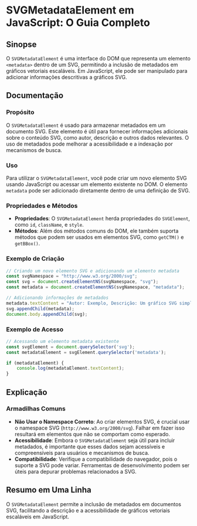 <!--
Meta Description: # SVGMetadataElement em JavaScript: O Guia Completo ## Sinopse O `SVGMetadataElement` é uma interface do DOM que representa um elemento `<metadata>` d...
Meta Keywords: svg, metadata, elemento, svgmetadataelement, para
-->

# SVGMetadataElement em JavaScript: O Guia Completo

## Sinopse
O `SVGMetadataElement` é uma interface do DOM que representa um elemento `<metadata>` dentro de um SVG, permitindo a inclusão de metadados em gráficos vetoriais escaláveis. Em JavaScript, ele pode ser manipulado para adicionar informações descritivas a gráficos SVG.

## Documentação
### Propósito
O `SVGMetadataElement` é usado para armazenar metadados em um documento SVG. Este elemento é útil para fornecer informações adicionais sobre o conteúdo SVG, como autor, descrição e outros dados relevantes. O uso de metadados pode melhorar a acessibilidade e a indexação por mecanismos de busca.

### Uso
Para utilizar o `SVGMetadataElement`, você pode criar um novo elemento SVG usando JavaScript ou acessar um elemento existente no DOM. O elemento `metadata` pode ser adicionado diretamente dentro de uma definição de SVG.

### Propriedades e Métodos
- **Propriedades**: O `SVGMetadataElement` herda propriedades do `SVGElement`, como `id`, `className`, e `style`.
- **Métodos**: Além dos métodos comuns do DOM, ele também suporta métodos que podem ser usados em elementos SVG, como `getCTM()` e `getBBox()`.

### Exemplo de Criação
```javascript
// Criando um novo elemento SVG e adicionando um elemento metadata
const svgNamespace = "http://www.w3.org/2000/svg";
const svg = document.createElementNS(svgNamespace, "svg");
const metadata = document.createElementNS(svgNamespace, "metadata");

// Adicionando informações de metadados
metadata.textContent = "Autor: Exemplo, Descrição: Um gráfico SVG simples.";
svg.appendChild(metadata);
document.body.appendChild(svg);
```

### Exemplo de Acesso
```javascript
// Acessando um elemento metadata existente
const svgElement = document.querySelector('svg');
const metadataElement = svgElement.querySelector('metadata');

if (metadataElement) {
    console.log(metadataElement.textContent);
}
```

## Explicação
### Armadilhas Comuns
- **Não Usar o Namespace Correto**: Ao criar elementos SVG, é crucial usar o namespace SVG (`http://www.w3.org/2000/svg`). Falhar em fazer isso resultará em elementos que não se comportam como esperado.
- **Acessibilidade**: Embora o `SVGMetadataElement` seja útil para incluir metadados, é importante que esses dados sejam acessíveis e compreensíveis para usuários e mecanismos de busca.
- **Compatibilidade**: Verifique a compatibilidade do navegador, pois o suporte a SVG pode variar. Ferramentas de desenvolvimento podem ser úteis para depurar problemas relacionados a SVG.

## Resumo em Uma Linha
O `SVGMetadataElement` permite a inclusão de metadados em documentos SVG, facilitando a descrição e a acessibilidade de gráficos vetoriais escaláveis em JavaScript.